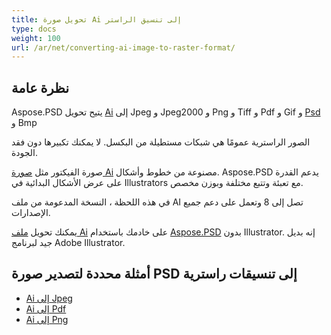 ```yaml
---
title: تحويل صورة Ai إلى تنسيق الراستر
type: docs
weight: 100
url: /ar/net/converting-ai-image-to-raster-format/
---
```


## **نظرة عامة**
Aspose.PSD يتيح تحويل [Ai](/psd/ar/net/ai-adobe-illustrator-format/) إلى Jpeg و Jpeg2000 و Png و Tiff و Pdf و Gif و [Psd](https://reference.aspose.com/psd/net/aspose.psd.fileformats.psd/psdimage) و Bmp


الصور الراسترية عمومًا هي شبكات مستطيلة من البكسل. لا يمكنك تكبيرها دون فقد الجودة.

صورة الفيكتور مثل [صورة Ai](https://reference.aspose.com/psd/net/aspose.psd.fileformats.ai/aiimage) مصنوعة من خطوط وأشكال. Aspose.PSD يدعم القدرة على عرض الأشكال البدائية في Illustrators مع تعبئة وتتبع مختلفة وبوزن مخصص.

في هذه اللحظة ، النسخة المدعومة من ملف AI تصل إلى 8 وتعمل على دعم جميع الإصدارات.

يمكنك تحويل [ملف Ai](/psd/ar/net/ai-adobe-illustrator-format/) على خادمك باستخدام [Aspose.PSD](https://products.aspose.com/psd/net) بدون Illustrator. إنه بديل جيد لبرنامج Adobe Illustrator.

## **أمثلة محددة لتصدير صورة PSD إلى تنسيقات راسترية**
- [Ai إلى Jpeg](/psd/ar/net/ai-to-jpg/)
- [Ai إلى Pdf](/psd/ar/net/ai-to-pdf/)
- [Ai إلى Png](/psd/ar/net/ai-to-png/)